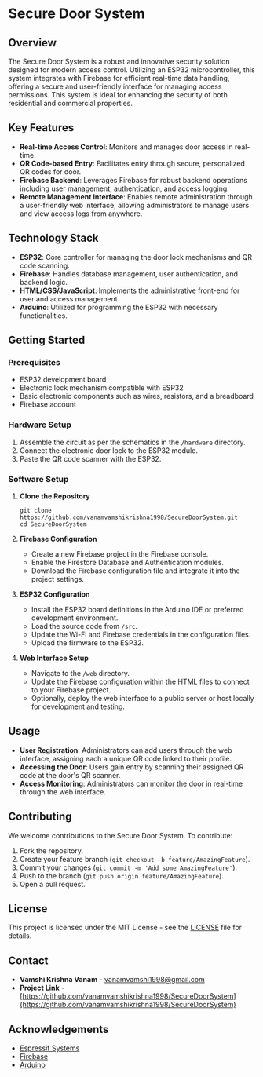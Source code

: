 
# Secure Door System

## Overview
The Secure Door System is a robust and innovative security solution designed for modern access control. Utilizing an ESP32 microcontroller, this system integrates with Firebase for efficient real-time data handling, offering a secure and user-friendly interface for managing access permissions. This system is ideal for enhancing the security of both residential and commercial properties.

## Key Features

- **Real-time Access Control**: Monitors and manages door access in real-time.
- **QR Code-based Entry**: Facilitates entry through secure, personalized QR codes for door.
- **Firebase Backend**: Leverages Firebase for robust backend operations including user management, authentication, and access logging.
- **Remote Management Interface**: Enables remote administration through a user-friendly web interface, allowing administrators to manage users and view access logs from anywhere.

## Technology Stack

- **ESP32**: Core controller for managing the door lock mechanisms and QR code scanning.
- **Firebase**: Handles database management, user authentication, and backend logic.
- **HTML/CSS/JavaScript**: Implements the administrative front-end for user and access management.
- **Arduino**: Utilized for programming the ESP32 with necessary functionalities.

## Getting Started

### Prerequisites

- ESP32 development board
- Electronic lock mechanism compatible with ESP32
- Basic electronic components such as wires, resistors, and a breadboard
- Firebase account

### Hardware Setup

1. Assemble the circuit as per the schematics in the `/hardware` directory.
2. Connect the electronic door lock to the ESP32 module.
3. Paste the QR code scanner with the ESP32.

### Software Setup

1. **Clone the Repository**
   ```
   git clone https://github.com/vanamvamshikrishna1998/SecureDoorSystem.git
   cd SecureDoorSystem
   ```

2. **Firebase Configuration**
   - Create a new Firebase project in the Firebase console.
   - Enable the Firestore Database and Authentication modules.
   - Download the Firebase configuration file and integrate it into the project settings.

3. **ESP32 Configuration**
   - Install the ESP32 board definitions in the Arduino IDE or preferred development environment.
   - Load the source code from `/src`.
   - Update the Wi-Fi and Firebase credentials in the configuration files.
   - Upload the firmware to the ESP32.

4. **Web Interface Setup**
   - Navigate to the `/web` directory.
   - Update the Firebase configuration within the HTML files to connect to your Firebase project.
   - Optionally, deploy the web interface to a public server or host locally for development and testing.

## Usage

- **User Registration**: Administrators can add users through the web interface, assigning each a unique QR code linked to their profile.
- **Accessing the Door**: Users gain entry by scanning their assigned QR code at the door's QR scanner.
- **Access Monitoring**: Administrators can monitor the door in real-time through the web interface.

## Contributing

We welcome contributions to the Secure Door System. To contribute:

1. Fork the repository.
2. Create your feature branch (`git checkout -b feature/AmazingFeature`).
3. Commit your changes (`git commit -m 'Add some AmazingFeature'`).
4. Push to the branch (`git push origin feature/AmazingFeature`).
5. Open a pull request.

## License

This project is licensed under the MIT License - see the [LICENSE](LICENSE) file for details.

## Contact

- **Vamshi Krishna Vanam** - vanamvamshi1998@gmail.com
- **Project Link** - [https://github.com/vanamvamshikrishna1998/SecureDoorSystem](https://github.com/vanamvamshikrishna1998/SecureDoorSystem)

## Acknowledgements

- [Espressif Systems](https://www.espressif.com/)
- [Firebase](https://firebase.google.com/)
- [Arduino](https://www.arduino.cc/)

